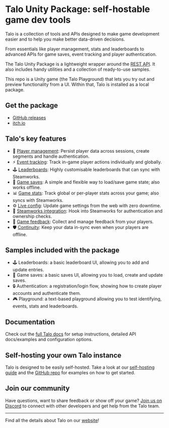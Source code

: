 # Talo Unity Package: self-hostable game dev tools

Talo is a collection of tools and APIs designed to make game development easier and to help you make better data-driven decisions.

From essentials like player management, stats and leaderboards to advanced APIs for game saves, event tracking and player authentication.

The Talo Unity Package is a lightweight wrapper around the [REST API](https://docs.trytalo.com/docs/http/authentication). It also includes handy utilities and a collection of ready-to-use samples.

This repo is a Unity game (the Talo Playground) that lets you try out and preview functionality from a UI. Within that, Talo is installed as a local package.

## Get the package

- [GitHub releases](https://github.com/TaloDev/unity/releases)
- [itch.io](https://sleepystudios.itch.io/talo-unity)

## Talo's key features

- 👥 [Player management](https://trytalo.com/players): Persist player data across sessions, create segments and handle authentication.
- ⚡️ [Event tracking](https://trytalo.com/events): Track in-game player actions individually and globally.
- 🕹️ [Leaderboards](https://trytalo.com/leaderboards): Highly customisable leaderboards that can sync with Steamworks.
- 💾 [Game saves](https://trytalo.com/saves): A simple and flexible way to load/save game state; also works offline.
- 📊 [Game stats](https://trytalo.com/stats): Track global or per-player stats across your game; also syncs with Steamworks.
- ⚙️ [Live config](https://trytalo.com/live-config): Update game settings from the web with zero downtime.
- 🔧 [Steamworks integration](https://trytalo.com/steamworks-integration): Hook into Steamworks for authentication and ownership checks.
- 💬 [Game feedback](https://trytalo.com/feedback): Collect and manage feedback from your players.
- 🛡️ [Continuity](https://trytalo.com/continuity): Keep your data in-sync even when your players are offline.

## Samples included with the package

- 🕹️ Leaderboards: a basic leaderboard UI, allowing you to add and update entries.
- 💾 Game saves: a basic saves UI, allowing you to load, create and update saves.
- 🔒 Authentication: a registration/login flow, showing how to create player accounts and authenticate them.
- 🎮 Playground: a text-based playground allowing you to test identifying, events, stats and leaderboards.

## Documentation

Check out the [full Talo docs](https://docs.trytalo.com) for setup instructions, detailed API docs/examples and configuration options.

## Self-hosting your own Talo instance

Talo is designed to be easily self-hosted. Take a look at our [self-hosting guide](https://docs.trytalo.com/docs/selfhosting/overview) and the [GitHub repo](https://github.com/TaloDev/hosting) for examples on how to get started.

## Join our community

Have questions, want to share feedback or show off your game? [Join us on Discord](https://trytalo.com/discord) to connect with other developers and get help from the Talo team.

---

Find all the details about Talo on our [website](https://trytalo.com)!
